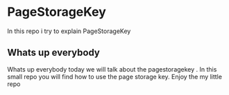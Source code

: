 # PageStorageKey 
 In this repo i try to explain PageStorageKey 

## Whats up everybody 
Whats up everybody today we will talk about the pagestoragekey . In this small repo you will find how to use the page storage key. Enjoy the my little repo  

